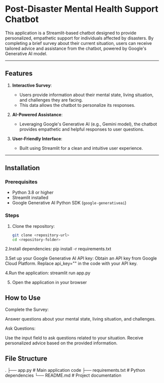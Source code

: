 # Post-Disaster Mental Health Support Chatbot

This application is a Streamlit-based chatbot designed to provide personalized, empathetic support for individuals affected by disasters. By completing a brief survey about their current situation, users can receive tailored advice and assistance from the chatbot, powered by Google's Generative AI model.

---

## Features

1. **Interactive Survey**:
   - Users provide information about their mental state, living situation, and challenges they are facing.
   - This data allows the chatbot to personalize its responses.

2. **AI-Powered Assistance**:
   - Leveraging Google's Generative AI (e.g., Gemini model), the chatbot provides empathetic and helpful responses to user questions.

3. **User-Friendly Interface**:
   - Built using Streamlit for a clean and intuitive user experience.

---

## Installation

### Prerequisites
- Python 3.8 or higher
- Streamlit installed
- Google Generative AI Python SDK (`google-generativeai`)

### Steps
1. Clone the repository:
   ```bash
   git clone <repository-url>
   cd <repository-folder>
   
2.Install dependencies:
pip install -r requirements.txt

3.Set up your Google Generative AI API key:
Obtain an API key from Google Cloud Platform.
Replace api_key="" in the code with your API key.

4.Run the application:
streamlit run app.py

5. Open the application in your browser

## How to Use

Complete the Survey:

Answer questions about your mental state, living situation, and challenges.

Ask Questions:

Use the input field to ask questions related to your situation.
Receive personalized advice based on the provided information.

## File Structure

.
├── app.py               # Main application code
├── requirements.txt     # Python dependencies
└── README.md            # Project documentation

   

